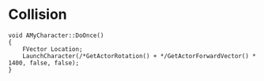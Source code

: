 # Collision
	void AMyCharacter::DoOnce()
	{
		FVector Location;
		LaunchCharacter(/*GetActorRotation() + */GetActorForwardVector() * 1400, false, false);
	}
